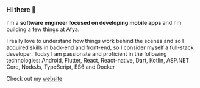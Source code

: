 ### Hi there 👋

I'm a **software engineer focused on developing mobile apps** and I'm building a few things at Afya.

I really love to understand how things work behind the scenes and so I acquired skills in back-end and front-end, so I consider myself a full-stack developer. Today I am passionate and proficient in the following technologies: Android, Flutter, React, React-native, Dart, Kotlin, ASP.NET Core, NodeJs, TypeScript, ES6 and Docker

Check out my [website](https://andrekitano.me/)
